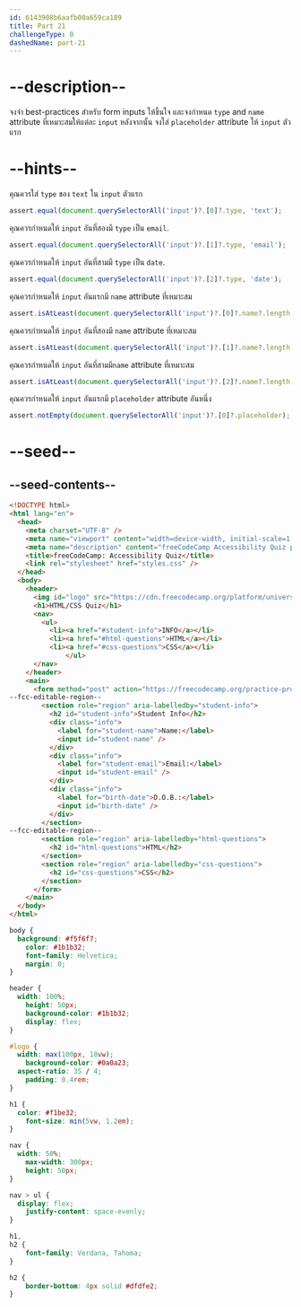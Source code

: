 ```yaml
---
id: 6143908b6aafb00a659ca189
title: Part 21
challengeType: 0
dashedName: part-21
---
```


# --description--

จงจำ best-practices สำหรับ form inputs ให้ขึ้นใจ
และจงกำหนด `type` and `name` attribute ที่เหมาะสมให้แต่ละ `input` 
หลังจากนั้น จงใส่ `placeholder` attribute ให้ `input` ตัวแรก

# --hints--

คุณควรใส่ `type` ของ `text` ใน `input` ตัวแรก

```js
assert.equal(document.querySelectorAll('input')?.[0]?.type, 'text');
```

คุณควรกำหนดให้ `input` อันที่สองมี `type` เป็น `email`.

```js
assert.equal(document.querySelectorAll('input')?.[1]?.type, 'email');
```

คุณควรกำหนดให้ `input` อันที่สามมี `type` เป็น `date`.

```js
assert.equal(document.querySelectorAll('input')?.[2]?.type, 'date');
```

คุณควรกำหนดให้ `input` อันแรกมี `name` attribute ที่เหมาะสม

```js
assert.isAtLeast(document.querySelectorAll('input')?.[0]?.name?.length, 1);
```

คุณควรกำหนดให้ `input` อันที่สองมี `name` attribute ที่เหมาะสม

```js
assert.isAtLeast(document.querySelectorAll('input')?.[1]?.name?.length, 1);
```

คุณควรกำหนดให้ `input` อันที่สามมี`name` attribute ที่เหมาะสม

```js
assert.isAtLeast(document.querySelectorAll('input')?.[2]?.name?.length, 1);
```

คุณควรกำหนดให้ `input` อันแรกมี `placeholder` attribute อันหนึ่ง

```js
assert.notEmpty(document.querySelectorAll('input')?.[0]?.placeholder);
```

# --seed--

## --seed-contents--

```html
<!DOCTYPE html>
<html lang="en">
  <head>
    <meta charset="UTF-8" />
    <meta name="viewport" content="width=device-width, initial-scale=1.0" />
    <meta name="description" content="freeCodeCamp Accessibility Quiz practice project" />
    <title>freeCodeCamp: Accessibility Quiz</title>
    <link rel="stylesheet" href="styles.css" />
  </head>
  <body>
    <header>
      <img id="logo" src="https://cdn.freecodecamp.org/platform/universal/fcc_primary.svg">
      <h1>HTML/CSS Quiz</h1>
      <nav>
        <ul>
          <li><a href="#student-info">INFO</a></li>
          <li><a href="#html-questions">HTML</a></li>
          <li><a href="#css-questions">CSS</a></li>
			  </ul>
      </nav>
    </header>
    <main>
      <form method="post" action="https://freecodecamp.org/practice-project/accessibility-quiz">
--fcc-editable-region--
        <section role="region" aria-labelledby="student-info">
          <h2 id="student-info">Student Info</h2>
          <div class="info">
            <label for="student-name">Name:</label>
            <input id="student-name" />
          </div>
          <div class="info">
            <label for="student-email">Email:</label>
            <input id="student-email" />
          </div>
          <div class="info">
            <label for="birth-date">D.O.B.:</label>
            <input id="birth-date" />
          </div>
        </section>
--fcc-editable-region--
        <section role="region" aria-labelledby="html-questions">
          <h2 id="html-questions">HTML</h2>
        </section>
        <section role="region" aria-labelledby="css-questions">
          <h2 id="css-questions">CSS</h2>
        </section>
      </form>
    </main>
  </body>
</html>

```

```css
body {
  background: #f5f6f7;
	color: #1b1b32;
	font-family: Helvetica;
	margin: 0;
}

header {
  width: 100%;
	height: 50px;
	background-color: #1b1b32;
	display: flex;
}

#logo {
  width: max(100px, 18vw);
	background-color: #0a0a23;
  aspect-ratio: 35 / 4;
	padding: 0.4rem;
}

h1 {
  color: #f1be32;
	font-size: min(5vw, 1.2em);
}

nav {
  width: 50%;
	max-width: 300px;
	height: 50px;
}

nav > ul {
  display: flex;
	justify-content: space-evenly;
}

h1,
h2 {
	font-family: Verdana, Tahoma;
}

h2 {
	border-bottom: 4px solid #dfdfe2;
}

```
